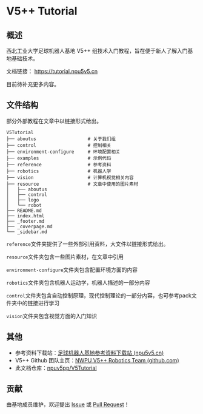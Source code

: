 # V5++ Tutorial

## 概述

西北工业大学足球机器人基地 V5++ 组技术入门教程，旨在便于新人了解入门基地基础技术。

文档链接： https://tutorial.npu5v5.cn

目前待补充更多内容。

## 文件结构

部分外部教程在文章中以链接形式给出。

```shell
V5Tutorial
├── aboutus				      # 关于我们组
├── control				      # 控制相关
├── environment-configure     # 环境配置相关
├── examples				  # 示例代码
├── reference			      # 参考资料
├── robotics				  # 机器人学
├── vision                    # 计算机视觉相关内容
├── resource				  # 文章中使用的图片素材
│   ├── aboutus
│   ├── control
│   ├── logo
│   └── robot
├── README.md
├── index.html
├── _footer.md
├── _coverpage.md
└── _sidebar.md
```

`reference`文件夹提供了一些外部引用资料，大文件以链接形式给出。

`resource`文件夹包含一些图片素材，在文章中引用

`environment-configure`文件夹包含配置环境方面的内容

`robotics`文件夹包含机器人运动学，机器人描述的一部分内容

`control`文件夹包含自动控制原理，现代控制理论的一部分内容，也可参考pack文件夹中的链接进行学习

`vision`文件夹包含视觉方面的入门知识

## 其他

+ 参考资料下载站：[足球机器人基地参考资料下载站 (npu5v5.cn)](https://files.npu5v5.cn/)
+ V5++ Github 团队主页：[NWPU V5++ Robotics Team (github.com)](https://github.com/nwpu-v5-team)
+ 此文档仓库：[npuv5pp/V5Tutorial](https://github.com/npuv5pp/V5Tutorial)

## 贡献

由基地成员维护，欢迎提出 [Issue](https://github.com/npuv5pp/V5Tutorial/issues) 或 [Pull Request](https://github.com/npuv5pp/V5Tutorial/pulls)！
